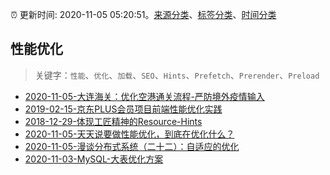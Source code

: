 :alarm_clock: 更新时间: 2020-11-05 05:20:51。[来源分类](../README.md)、[标签分类](../TAGS.md)、[时间分类](../TIMELINE.md)

## 性能优化


> 关键字：`性能`、`优化`、`加载`、`SEO`、`Hints`、`Prefetch`、`Prerender`、`Preload`



- [2020-11-05-大连海关：优化空港通关流程-严防境外疫情输入](http://app.cctv.com/special/cportal/detail/arti/index.html?id=ArtiSQbkrHA1W0DfnamnvJFW201105&isfromapp=1) 
- [2019-02-15-京东PLUS会员项目前端性能优化实践](https://jdc.jd.com/archives/212962) 
- [2018-12-29-体现工匠精神的Resource-Hints](https://jdc.jd.com/archives/212917) 
- [2020-11-05-天天说要做性能优化，到底在优化什么？](https://toutiao.io/k/9fxs5uq) 
- [2020-11-05-漫谈分布式系统（二十二）：自适应的优化](https://toutiao.io/k/8me5e0j) 
- [2020-11-03-MySQL-大表优化方案](https://sec.thief.one/article_content?a_id=d6f0c773b3654e359121cd5f81db3dc7) 